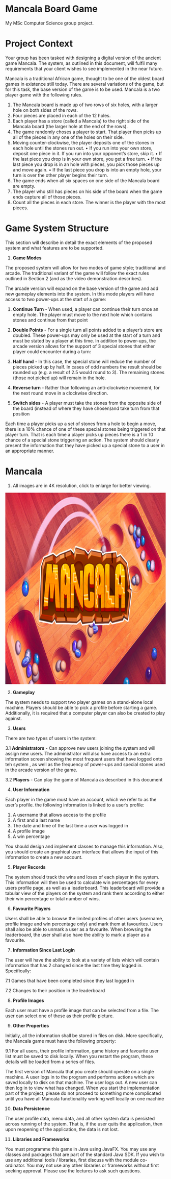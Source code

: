 # Mancala Board Game
My MSc Computer Science group project.

# Project Context
Your group has been tasked with designing a digital version of the ancient game Mancala. The system, as outlined in this document, will fulfil many
requirements that your client wishes to see implemented in the near future.

Mancala is a traditional African game, thought to
be one of the oldest board games in existence still
today. There are several variations of the game,
but for this task, the base version of the game is
to be used. Mancala is a two player game with the
following rules. 

1. The Mancala board is made up of two rows of
six holes, with a larger hole on both sides of
the rows.
2. Four pieces are placed in each of the 12 holes.
3. Each player has a store (called a Mancala) to
the right side of the Mancala board (the larger
hole at the end of the rows).
4. The game randomly choses a player to start.
That player then picks up all of the pieces in
any one of the holes on their side.
5. Moving counter-clockwise, the player deposits
one of the stones in each hole until the stones
run out.
• If you run into your own store, deposit
one piece in it. If you run into your opponent’s store, skip it.
• If the last piece you drop is in your own
store, you get a free turn.
• If the last piece you drop is in an hole
with pieces, you pick those pieces up and
move again.
• If the last piece you drop is into an empty
hole, your turn is over the other player
begins their turn.
6. The game ends when all six spaces on one side
of the Mancala board are empty.
7. The player who still has pieces on his side of
the board when the game ends capture all of
those pieces.
8. Count all the pieces in each store. The winner
is the player with the most pieces.

# Game System Structure
This section will describe in detail the exact elements of the proposed system and what features
are to be supported.

1. **Game Modes**

The proposed system will allow for two modes of
game style; traditional and arcade. The traditional
variant of the game will follow the exact rules outlined in Section 2 (and as the video demonstration
describes).

The arcade version will expand on the base version
of the game and add new gameplay elements into
the system. In this mode players will have access
to two power-ups at the start of a game:


1. **Continue Turn** - When used, a player can
continue their turn once an empty hole. The
player must move to the next hole which contains stones and continue from that point

2. **Double Points** - For a single turn all points
added to a player’s store are doubled.
These power-ups may only be used at the start of
a turn and must be stated by a player at this time.
In addition to power-ups, the arcade version allows
for the support of 3 special stones that either player
could encounter during a turn:

3. **Half hand** - In this case, the special stone will
reduce the number of pieces picked up by half.
In cases of odd numbers the result should be
rounded up (e.g. a result of 2.5 would round
to 3). The remaining stones (those not picked
up) will remain in the hole.

4. **Reverse turn** - Rather than following an
anti-clockwise movement, for the next round
move in a clockwise direction.

5. **Switch sides** - A player must take the stones
from the opposite side of the board (instead
of where they have chosen)and take turn from
that position

Each time a player picks up a set of stones from
a hole to begin a move, there is a 10% chance of
one of these special stones being triggered on that
player turn. That is each time a player picks up
pieces there is a 1 in 10 chance of a special stone
triggering an action.
The system should clearly present the information
that they have picked up a special stone to a user
in an appropriate manner.

# Mancala

1. All images are in 4K resolution, click to enlarge for better viewing.

<img src="src/dsvsvsd.png" width="100%" height="600px">

2. **Gameplay**

The system needs to support two player games on a
stand-alone local machine. Players should be able
to pick a profile before starting a game. Additionally, it is required that a computer player can also
be created to play against.

3. **Users**

There are two types of users in the system:


3.1 **Administrators** - Can approve new users
joining the system and will assign new users.
The administrator will also have access to an
extra information screen showing the most frequent users that have logged onto teh system
, as well as the frequency of power-ups and
special stones used in the arcade version of
the game.

3.2 **Players** - Can play the game of Mancala as
described in this document

4. **User Information**

Each player in the game must have an account,
which we refer to as the user’s profile. the following
information is linked to a user’s profile:

1. A username that allows access to the profile
2. A first and a last name
3. The date and time of the last time a user was
logged in
4. A profile image
5. A win percentage

You should design and implement classes to manage this information. Also, you should create an
graphical user interface that allows the input of
this information to create a new account.

5. **Player Records**

The system should track the wins and loses of each
player in the system. This information will then be
used to calculate win percentages for every users
profile page, as well as a leaderboard. This leaderboard will provide a tabular view of the players on
the system and rank them according to either their
win percentage or total number of wins.

6. **Favourite Players**

Users shall be able to browse the limited profiles of
other users (username, profile image and win percentage only) and mark them at favourites. Users
shall also be able to unmark a user as a favourite.
When browsing the leaderboard, the user shall also
have the ability to mark a player as a favourite.

7. **Information Since Last Login**

The user will have the ability to look at a variety of lists which will contain information that has
2
changed since the last time they logged in. Specifically:

7.1 Games that have been completed since they
last logged in

7.2 Changes to their position in the leaderboard

8. **Profile Images**

Each user must have a profile image that can be
selected from a file. The user can select one of
these as their profile picture.

9. **Other Properties**

Initially, all the information shall be stored in files
on disk. More specifically, the Mancala game must
have the following property:

9.1 For all users, their profile information, game
history and favourite user list must be saved to
disk locally. When you restart the program,
these details will be loaded from a series of
files.

The first version of Mancala that you create should
operate on a single machine. A user logs in to the
program and performs actions which are saved locally to disk on that machine. The user logs out. A
new user can then log in to view what has changed.
When you start the implementation part of the
project, please do not proceed to something more
complicated until you have all Mancala functionality working well locally on one machine

10. **Data Persistence**

The user profile data, menu data, and all other
system data is persisted across running of the system. That is, if the user quits the application, then
upon reopening of the application, the data is not
lost.

11. **Libraries and Frameworks**

You must programme this game in Java using
JavaFX. You may use any classes and packages
that are part of the standard Java SDK. If you
wish to use any additional tools / libraries, first
discuss with the module co-ordinator.
You may not use any other libraries or frameworks
without first seeking approval. Please use the lectures to ask such questions.

